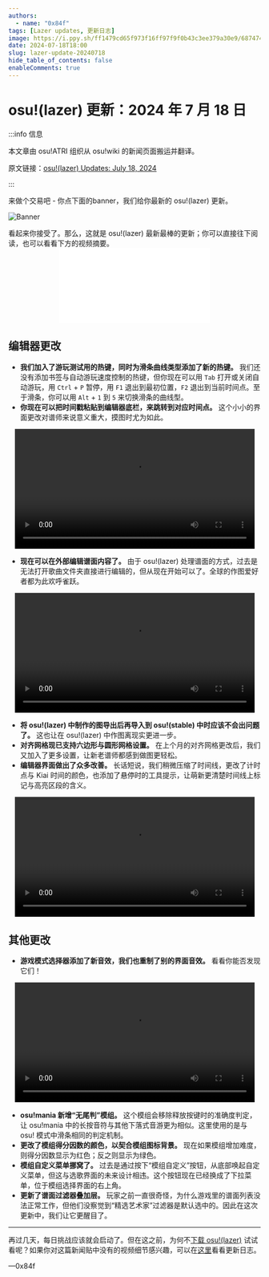 ```yaml
---
authors:
  - name: "0x84f"
tags: [Lazer updates, 更新日志]
image: https://i.ppy.sh/ff1479cd65f973f16ff97f9f0b43c3ee379a30e9/68747470733a2f2f6f73752e7070792e73682f77696b692f696d616765732f7368617265642f6e6577732f323032342d30372d31392d6f73752d6c617a65722d757064617465732d6a756c792d31382d323032342f62616e6e65722e6a7067
date: 2024-07-18T18:00
slug: lazer-update-20240718
hide_table_of_contents: false
enableComments: true
---
```


# osu!(lazer) 更新：2024 年 7 月 18 日

:::info 信息

本文章由 osu!ATRI 组织从 osu!wiki 的新闻页面搬运并翻译。

原文链接：[osu!(lazer) Updates: July 18, 2024](https://osu.ppy.sh/home/news/2024-07-19-osu-lazer-updates-july-18-2024)

:::

来做个交易吧 - 你点下面的banner，我们给你最新的 osu!(lazer) 更新。

![Banner](https://i.ppy.sh/ff1479cd65f973f16ff97f9f0b43c3ee379a30e9/68747470733a2f2f6f73752e7070792e73682f77696b692f696d616765732f7368617265642f6e6577732f323032342d30372d31392d6f73752d6c617a65722d757064617465732d6a756c792d31382d323032342f62616e6e65722e6a7067)

<!-- truncate -->看起来你接受了。那么，这就是 osu!(lazer) 最新最棒的更新；你可以直接往下阅读，也可以看看下方的视频摘要。

<div align="center">
    <iframe src="//player.bilibili.com/player.html?isOutside=true&aid=1356294100&bvid=BV1Jz421B7mU&cid=1622519077&p=1" scrolling="no" border="0" frameborder="no" framespacing="0" allowfullscreen="true"></iframe>
</div>

## 编辑器更改

- **我们加入了游玩测试用的热键，同时为滑条曲线类型添加了新的热键。** 我们还没有添加书签与自动游玩速度控制的热键，但你现在可以用 `Tab` 打开或关闭自动游玩，用 `Ctrl` + `P` 暂停，用 `F1` 退出到最初位置，`F2` 退出到当前时间点。至于滑条，你可以用 `Alt` + `1` 到 `5` 来切换滑条的曲线型。
- **你现在可以把时间戳粘贴到编辑器底栏，来跳转到对应时间点。** 这个小小的界面更改对谱师来说意义重大，摸图时尤为如此。

<div align="center">
    <video width="95%" controls>
        <source src="https://assets.ppy.sh/media/news/editor-timestamp.mp4" type="video/mp4" preload="none"></source>
    </video>
</div>

- **现在可以在外部编辑谱面内容了。** 由于 osu!(lazer) 处理谱面的方式，过去是无法打开歌曲文件夹直接进行编辑的，但从现在开始可以了。全球的作图爱好者都为此欢呼雀跃。

<div align="center">
    <video width="95%" controls>
        <source src="https://assets.ppy.sh/media/news/edit-externally.mp4" type="video/mp4" preload="none"></source>
    </video>
</div>

- **将 osu!(lazer) 中制作的图导出后再导入到 osu!(stable) 中时应该不会出问题了。** 这也让在 osu!(lazer) 中作图离现实更进一步。
- **对齐网格现已支持六边形与圆形网格设置。** 在上个月的对齐网格更改后，我们又加入了更多设置，让新老谱师都感到做图更轻松。
- **编辑器界面做出了众多改善。** 长话短说，我们稍微压缩了时间线，更改了计时点与 Kiai 时间的颜色，也添加了悬停时的工具提示，让萌新更清楚时间线上标记与高亮区段的含义。

<div align="center">
    <video width="95%" controls>
        <source src="https://assets.ppy.sh/media/news/editor-tooltip.mp4" type="video/mp4" preload="none"></source>
    </video>
</div>

## 其他更改

- **游戏模式选择器添加了新音效，我们也重制了别的界面音效。** 看看你能否发现它们！

<div align="center">
    <video width="95%" controls>
        <source src="https://assets.ppy.sh/media/news/sound-comparison.mp4" type="video/mp4" preload="none"></source>
    </video>
</div>

- **osu!mania 新增“无尾判”模组。** 这个模组会移除释放按键时的准确度判定，让 osu!mania 中的长按音符与其他下落式音游更为相似。这里使用的是与 osu! 模式中滑条相同的判定机制。
- **更改了模组得分因数的颜色，以契合模组图标背景。** 现在如果模组增加难度，则得分因数显示为红色；反之则显示为绿色。
- **模组自定义菜单挪窝了。** 过去是通过按下“模组自定义”按钮，从底部唤起自定义菜单，但这与选歌界面的未来设计相违。这个按钮现在已经换成了下拉菜单，位于模组选择界面的右上角。
- **更新了谱面过滤器叠加层。** 玩家之前一直很奇怪，为什么游戏里的谱面列表没法正常工作，但他们没察觉到“精选艺术家”过滤器是默认选中的。因此在这次更新中，我们让它更醒目了。

---

再过几天，每日挑战应该就会启动了。但在这之前，为何不[下载 osu!(lazer)](https://osu.ppy.sh/home/download) 试试看呢？如果你对这篇新闻贴中没有的视频细节感兴趣，可以在[这里](https://osu.ppy.sh/home/changelog/lazer/2024.625.0)看看更新日志。

—0x84f
